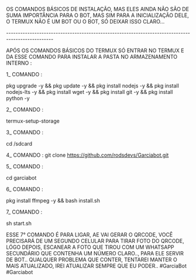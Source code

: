 OS COMANDOS BÁSICOS DE INSTALAÇÃO, MAS ELES AINDA NÃO SÃO DE SUMA IMPORTÂNCIA PARA O BOT, MAS SIM PARA A INICIALIZAÇÃO DELE, O TERMUX NÃO É UM BOT OU O BOT, SÓ DEIXAR ISSO CLARO...

--------------------_----------------------_---------------------_---------------------_--------------

APÓS OS COMANDOS BÁSICOS DO TERMUX SÓ ENTRAR NO TERMUX E DA ESSE COMANDO PARA INSTALAR A PASTA NO ARMAZENAMENTO INTERNO :

1_ COMANDO :

pkg upgrade -y && pkg update -y && pkg install nodejs -y && pkg install nodejs-lts -y && pkg install wget -y && pkg install git -y && pkg install python -y

2_ COMANDO :

termux-setup-storage

3_ COMANDO :

cd /sdcard

4_ COMANDO :
git clone https://github.com/rodsdevs/Garciabot.git

5_ COMANDO :

cd garciabot 

6_ COMANDO :

pkg install ffmpeg -y && bash install.sh

7_ COMANDO :

sh start.sh


ESSE 7° COMANDO É PARA LIGAR, AE VAI GERAR O QRCODE, VOCÊ PRECISARÁ DE UM SEGUNDO CELULAR PARA TIRAR FOTO DO QRCODE, LÓGO DEPOIS, ESCANEAR A FOTO QUE TIROU COM UM WHATSAPP SECUNDÁRIO QUE CONTENHA UM NÚMERO CLARO.., PARA ELE SERVIR DE BOT..
QUALQUER PROBLEMA QUE CONTER, TENTAREI MANTER O MAIS ATUALIZADO, IREI ATUALIZAR SEMPRE QUE EU PODER..
#GarciaBot
#Garciabot
